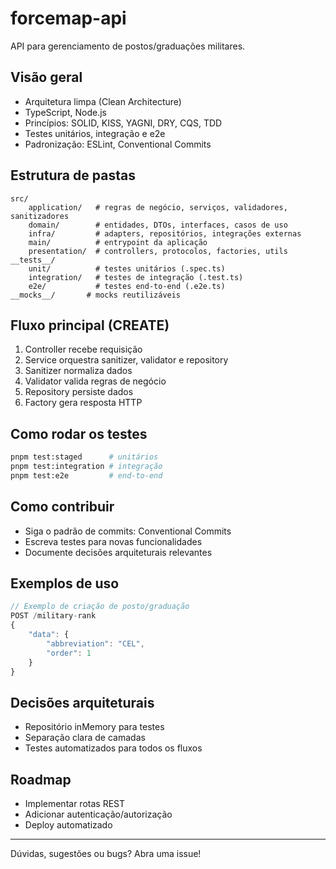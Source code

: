 # forcemap-api

API para gerenciamento de postos/graduações militares.

## Visão geral

- Arquitetura limpa (Clean Architecture)
- TypeScript, Node.js
- Princípios: SOLID, KISS, YAGNI, DRY, CQS, TDD
- Testes unitários, integração e e2e
- Padronização: ESLint, Conventional Commits

## Estrutura de pastas

```
src/
	application/   # regras de negócio, serviços, validadores, sanitizadores
	domain/        # entidades, DTOs, interfaces, casos de uso
	infra/         # adapters, repositórios, integrações externas
	main/          # entrypoint da aplicação
	presentation/  # controllers, protocolos, factories, utils
__tests__/
	unit/          # testes unitários (.spec.ts)
	integration/   # testes de integração (.test.ts)
	e2e/           # testes end-to-end (.e2e.ts)
__mocks__/       # mocks reutilizáveis
```

## Fluxo principal (CREATE)

1. Controller recebe requisição
2. Service orquestra sanitizer, validator e repository
3. Sanitizer normaliza dados
4. Validator valida regras de negócio
5. Repository persiste dados
6. Factory gera resposta HTTP

## Como rodar os testes

```sh
pnpm test:staged      # unitários
pnpm test:integration # integração
pnpm test:e2e         # end-to-end
```

## Como contribuir

- Siga o padrão de commits: Conventional Commits
- Escreva testes para novas funcionalidades
- Documente decisões arquiteturais relevantes

## Exemplos de uso

```ts
// Exemplo de criação de posto/graduação
POST /military-rank
{
	"data": {
		"abbreviation": "CEL",
		"order": 1
	}
}
```

## Decisões arquiteturais

- Repositório inMemory para testes
- Separação clara de camadas
- Testes automatizados para todos os fluxos

## Roadmap

- Implementar rotas REST
- Adicionar autenticação/autorização
- Deploy automatizado

---

Dúvidas, sugestões ou bugs? Abra uma issue!
